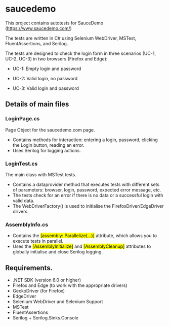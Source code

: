 # saucedemo
This project contains autotests for SauceDemo (https://www.saucedemo.com/)

The tests are written in C# using Selenium WebDriver, MSTest, FluentAssertions, and Serilog. 

The tests are designed to check the login form in three scenarios (UC-1, UC-2, UC-3) in two browsers (Firefox and Edge):

* UC-1: Empty login and password

* UC-2: Valid login, no password

* UC-3: Valid login and password

## Details of main files

### LoginPage.cs
Page Object for the saucedemo.com page.
* Contains methods for interaction: entering a login, password, clicking the Login button, reading an error.
* Uses Serilog for logging actions.

### LoginTest.cs

The main class with MSTest tests.
* Contains a dataprovider method that executes tests with different sets of parameters: browser, login, password, expected error message, etc.
* The tests check for an error if there is no data or a successful login with valid data.
* The WebDriverFactory() is used to initialise the FirefoxDriver/EdgeDriver drivers.
### AssemblyInfo.cs
* Contains the <mark>[assembly: Parallelize(...)]</mark> attribute, which allows you to execute tests in parallel.
* Uses the <mark>[AssemblyInitialize]</mark> and <mark>[AssemblyCleanup]</mark> attributes to globally initialise and close Serilog logging.

## Requirements.

* .NET SDK (version 6.0 or higher)
* Firefox and Edge (to work with the appropriate drivers)
* GeckoDriver (for Firefox)
* EdgeDriver
* Selenium WebDriver and Selenium Support
* MSTest
* FluentAssertions
* Serilog + Serilog.Sinks.Console
